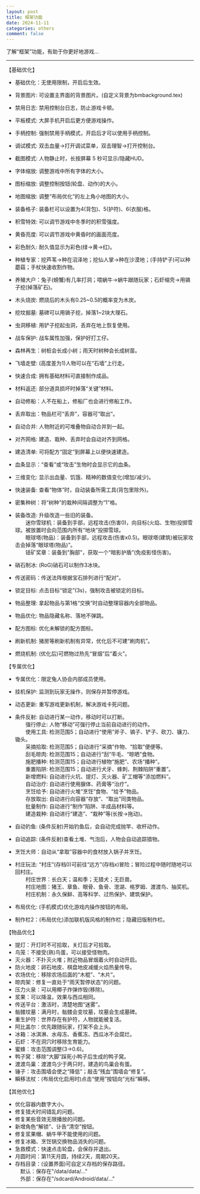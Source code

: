 ```yaml
---
layout: post
title: 框架功能
date: 2024-11-11
categories: others
comment: false
---
```


了解“框架”功能，有助于你更好地游戏...

---

【基础优化】  

- 基础优化：无使用限制，开启后生效。  
- 背景图片: 可设置主界面的背景图片。(自定义背景为bmbackground.tex)  
- 禁用日志: 禁用控制台日志，防止游戏卡顿。  
- 平板模式: 大屏手机开启后更方便游戏操作。  
- 手柄控制: 强制禁用手柄模式，开启后才可以使用手柄控制。  
- 调试模式: 双击血量->打开调试菜单，双击理智->打开控制台。  
- 截图模式: 人物静止时，长按屏幕 5 秒可显示/隐藏HUD。  

- 字体缩放: 调整游戏中所有字体的大小。  
- 图标缩放: 调整控制按钮(轮盘、动作)的大小。  
- 地图缩放: 调整“布局优化”的左上角小地图的大小。  
- 装备格子: 装备栏可以设置为4(背包)、5(护符)、6(衣服)格。  
- 积雪特效: 可以调节游戏中冬季时的积雪强度。  
- 黄昏亮度: 可以调节游戏中黄昏时的画面亮度。  
- 彩色耐久: 耐久值显示为彩色(绿->黄->红)。  

- 种植专家：挖芦苇->种在沼泽地；挖仙人掌->种在沙漠地；(手持铲子)可以种蘑菇；手杖快速收割作物。  
- 养殖大户：兔子(螃蟹)有几率打洞；喂蜗牛->蜗牛跟随玩家；石虾缩壳->用镐子挖(掉落矿石)。  
- 木头烧炭: 燃烧后的木头有0.25~0.5的概率变为木炭。  
- 挖坟掘墓: 墓碑可以用镐子挖，掉落1~2块大理石。  
- 虫洞移植: 用铲子挖起虫洞，丢弃在地上恢复使用。  
- 战车保护: 战车属性加强，保护好打工仔。  
- 森林再生：树桩会长成小树；雨天时树种会长成树苗。  

- 飞墙走壁: (高度差为1)人物可以在“石墙”上行走。  
- 快速合成: 拥有基础材料可直接制作成品。  
- 材料返还: 部分道具损坏时掉落“关键”材料。  
- 自动修船：人不在船上，修船厂也会进行修船工作。  
- 丢弃取出：物品栏可“丢弃”，容器可“取出”。  
- 自动合并: 人物附近的可堆叠物自动合并到一起。  
- 对齐网格: 建造、栽种、丢弃时会自动对齐到网格。  

- 建造清单: 可将配方“固定”到屏幕上以便快速建造。  
- 血条显示：“查看”或“攻击”生物时会显示它的血条。  
- 三维变化: 显示出血量、饥饿、精神的数值变化(增加/减少)。  
- 快速装备: 查看“物体”时，自动装备所需工具(背包里除外)。  
- 密集种树：将“树种”的栽种间隔调整为“1”格。  
- 装备改造: 升级改造一些旧的装备。  
　　迷你雪球机：装备到手部，远程攻击(伤害0)，向目标(火焰、生物)投掷雪球。被放置时会向范围内所有“地块”投掷雪球。  
　　眼球塔(物品)：装备到手部，远程攻击(伤害x0.5)。眼球塔(建筑)被玩家攻击会掉落“眼球塔(物品)”。  
　　铥矿奖章：装备到"胸部"，获取一个“暗影护盾”(免疫影怪伤害)。  
- 硝石制冰: (RoG)硝石可以制作3冰块。  

- 传送密码：传送法阵根据宝石排列进行“配对”。  
- 锁定目标: 点击目标“锁定”(3s)，强制攻击被锁定的目标。  
- 物品整理: 拿起物品与第1格“交换”时自动整理容器内全部物品。  
- 物品优化: 物品隐藏名称、落地不弹跳。  
- 配方图标: 优化未解锁的配方图标。  
- 刷新机制: 猪房等刷新机制有异常，优化后不可建“刷肉机”。  
- 燃烧机制: (优化后)可燃物过热先“冒烟”后“着火”。  



【专属优化】  

- 专属优化：限定兔人协会内部成员使用。  
- 挂机保护: 监测到玩家无操作，则保存并暂停游戏。  
- 动态更新: 重写游戏更新机制，解决游戏卡死问题。  
- 条件反射: 自动进行某一动作，移动时可以打断。  
　　强行停止: 人物“移动”可强行停止当前自动进行的动作。  
　　使用工具: 检测范围5；自动进行“使用”斧子、镐子、铲子、砍刀、镰刀、锄头。  
　　采摘拾取: 检测范围5；自动进行“采摘”作物、“拾取”便便等。  
　　刮毛晾肉: 检测范围15；自动进行“刮”牛毛、“晾晒”食物。  
　　施肥播种: 检测范围15；自动进行植物“施肥”、农场“播种”。  
　　重置陷阱: 检测范围15；自动进行犬牙、蜂刺、荆棘陷阱“重置”。  
　　新增燃料: 自动进行火坑、提灯、灭火器、矿工帽等“添加燃料”。  
　　自动治疗: 自动进行使用腺体、药膏等“治疗”。  
　　烹饪给予: 自动进行火堆“烹饪”食物、“给予”物品。  
　　存放取出: 自动进行向容器“存放”、“取出”同类物品。  
　　批量制作: 自动进行“制作”陷阱、半成品材料等。  
　　建造栽种: 自动进行“建造”、“栽种”等(长按->拖动)。  
- 自动钓鱼: (条件反射)开始钓鱼后，会自动完成抛竿、收杆动作。  
- 自动追踪: (条件反射)查看土堆、气泡后，人物会自动追踪猎物。  
- 烹饪大师：自动从“拿取”容器中的食材放入锅子并烹饪。  

- 村庄玩法: “村庄”(存档0)可前往“远方”(存档x)冒险；冒险过程中随时随地可以回村庄。  
　　村庄世界：长白天；温和季；无猎犬；无巨兽。  
　　村庄地图：猪王、章鱼、眼骨、鱼骨、泄湖、格罗姆、渡渡鸟、抽奖机。  
　　村庄机制：永久保鲜、高等科学、过热保护、建筑保护。  
- 布局优化: (手机模式)优化游戏内操作按钮的布局。  
- 制作栏2：(布局优化)添加联机版风格的制作栏；隐藏旧版制作栏。  



【物品优化】  

- 提灯：开灯时不可拾取，关灯后才可拾取。  
- 鸟笼：不接受(熟)鸟蛋，可以接受怪物肉。  
- 灭火器：不扑灭火堆；附近物品冒烟着火时自动开启。  
- 防火地皮：卵石地皮、棋盘地皮减缓火焰热量传导。  
- 农场优化：移除农场后面的“木棍”、“木片”。  
- 晾肉架：修复一直处于“雨天暂停状态”的问题。  
- 压力火泉：可以用椰子炸弹炸毁(移除)。  
- 浆果：可以降温，效果与西瓜相同。  
- 传送平台：激活时，清楚地图“迷雾”。  
- 骷髅坟墓：满月时，骷髅会变坟墓，坟墓会生成墓碑。  
- 重生护符：世界存在有护符，人物就能被复活。  
- 阿比盖尔：优先跟随玩家，打架不会上头。  
- 冰箱：冰淇淋、水母冻、香蕉冻、西瓜冰不会腐烂。  
- 石虾：不在洞穴时移除生育能力。  
- 蜜蜂：攻击范围调整(3->0.6)。  
- 鸭子窝：移除“大脚”踩死小鸭子后生成的鸭子窝。  
- 渡渡鸟巢：渡渡鸟少于两只时，建造的鸟巢会有蛋。  
- 锤子：攻击围墙会使之“降低”；敲击“残血”围墙会“修复”。  
- 瞬移法杖：(布局优化启用时)点击“使用”按钮向“光标”瞬移。  



【其他优化】  

- 优化容器内数字大小。  
- 修复猎犬时间错乱的问题。  
- 修复某些音效无限播放的问题。  
- 新增角色“解锁”、讣告“清空”按钮。  
- 修复浆果帽、蜗牛甲不能使用的问题。  
- 修复冰箱、烹饪锅交换物品消失的问题。  
- 急救模式：快速点击轮盘，会保存并退出。  
- 月圆时间：第11天月圆，持续2天，周期20天。  
- 存档目录：(设置界面)可自定义存档的保存路径。  
　默认：保存在"/data/data/..."  
　外部：保存在"/sdcard/Android/data/..."  


---





